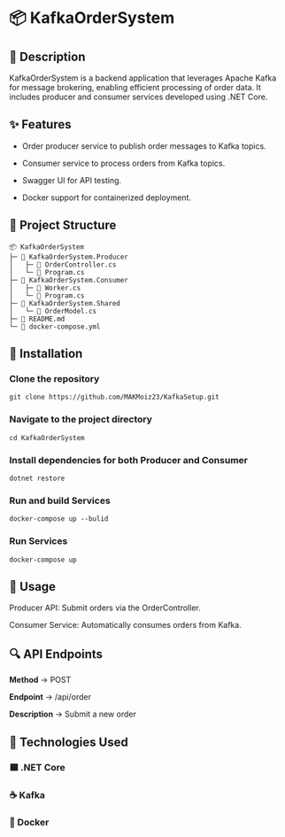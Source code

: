 # 📦 KafkaOrderSystem

## 🚀 Description
KafkaOrderSystem is a backend application that leverages Apache Kafka for message brokering, enabling efficient processing of order data. It includes producer and consumer services developed using .NET Core.

## ✨ Features

- Order producer service to publish order messages to Kafka topics.

- Consumer service to process orders from Kafka topics.

- Swagger UI for API testing.

- Docker support for containerized deployment.

## 📂 Project Structure
```
📦 KafkaOrderSystem
├─ 📁 KafkaOrderSystem.Producer
│   ├─ 📄 OrderController.cs
│   └─ 📄 Program.cs
├─ 📁 KafkaOrderSystem.Consumer
│   ├─ 📄 Worker.cs
│   └─ 📄 Program.cs
├─ 📁 KafkaOrderSystem.Shared
│   └─ 📄 OrderModel.cs
├─ 📄 README.md
└─ 📄 docker-compose.yml
```
## 🚧 Installation

### Clone the repository
```
git clone https://github.com/MAKMoiz23/KafkaSetup.git
```
### Navigate to the project directory
```
cd KafkaOrderSystem
```
### Install dependencies for both Producer and Consumer
```
dotnet restore
```
### Run and build Services
```
docker-compose up --bulid
```
### Run Services
```
docker-compose up
```

## 🧪 Usage

Producer API: Submit orders via the OrderController.

Consumer Service: Automatically consumes orders from Kafka.

## 🔍 API Endpoints

**Method** -> POST

**Endpoint** -> /api/order

**Description** -> Submit a new order

## 🧰 Technologies Used

### 🟦 .NET Core

### ☕ Kafka

### 🐳 Docker
